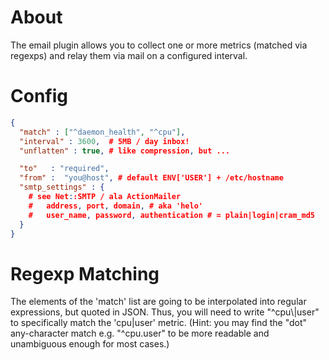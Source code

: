 # About

The email plugin allows you to collect one or more metrics (matched via
regexps) and relay them via mail on a configured interval.

# Config

```json
{
  "match" : ["^daemon_health", "^cpu"],
  "interval" : 3600,  # 5MB / day inbox!
  "unflatten" : true, # like compression, but ...

  "to"   : "required",
  "from" :  "you@host", # default ENV['USER'] + /etc/hostname
  "smtp_settings" : {
    # see Net::SMTP / ala ActionMailer
    #   address, port, domain, # aka 'helo'
    #   user_name, password, authentication # = plain|login|cram_md5
  }
}
```

# Regexp Matching

The elements of the 'match' list are going to be interpolated
into regular expressions, but quoted in JSON.  Thus, you will need to
write "^cpu\\|user" to specifically match the 'cpu|user' metric.  (Hint:
you may find the  "dot" any-character match e.g. "^cpu.user" to be more
readable and unambiguous enough for most cases.)
